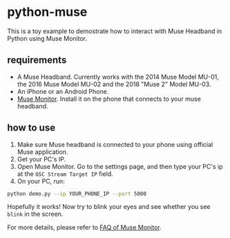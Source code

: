 # python-muse

This is a toy example to demostrate how to interact with Muse Headband in Python using Muse Monitor.

## requirements

- A Muse Headband. Currently works with the 2014 Muse Model MU-01, the 2016 Muse Model MU-02 and the 2018 "Muse 2" Model MU-03.
- An iPhone or an Android Phone.
- [Muse Monitor](https://musemonitor.com/). Install it on the phone that connects to your muse headband.

## how to use

1. Make sure Muse headband is connected to your phone using official Muse application.
2. Get your PC's IP.
3. Open Muse Monitor. Go to the settings page, and then type your PC's ip at the `OSC Stream Target IP` field.
4. On your PC, run:

``` bash
python demo.py --ip YOUR_PHONE_IP --port 5000
```

Hopefully it works! Now try to blink your eyes and see whether you see `blink` in the screen.

For more details, please refer to [FAQ of Muse Monitor](https://musemonitor.com/FAQ.php#Compatibility).